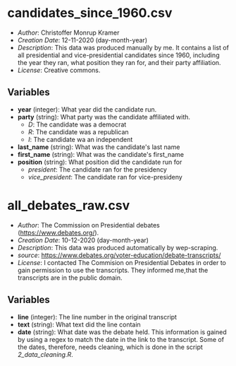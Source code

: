 # candidates_since_1960.csv
* *Author*: Christoffer Monrup Kramer
* *Creation Date*: 12-11-2020 (day-month-year)
* *Description*: This data was produced manually by me. It contains a list of all presidential and vice-presidential candidates since 1960, including the year they ran, what position they ran for, and their party affiliation.
* *License*: Creative commons.

## Variables
* **year** (integer): What year did the candidate run.
* **party** (string): What party was the candidate affiliated with.
  * *D*: The candidate was a democrat
  * *R*: The candidate was a republican
  * *I*: The candidate wa an independent
* **last_name** (string): What was the candidate's last name
* **first_name** (string): What was the candidate's first_name
* **position** (string): What position did the candidate run for
  * *president*: The candidate ran for the presidency
  * *vice_president*: The candidate ran for vice-presideny

# all_debates_raw.csv
* *Author*: The Commission on Presidential debates (https://www.debates.org/). 
* *Creation Date*: 10-12-2020 (day-month-year)
* *Description*: This data was produced automatically by wep-scraping.
* *source*: https://www.debates.org/voter-education/debate-transcripts/
* *License*: I contacted The Commision on Presidential Debates in order to gain permission to use the transcripts. They informed me,that the transcripts are in the public domain.

## Variables
* **line** (integer): The line number in the original transcript
* **text** (string): What text did the line contain
* **date** (string): What date was the debate held. This information is gained by using a regex to match the date in the link to the transcript. Some of the dates, therefore, needs cleaning, which is done in the script *2_data_cleaning.R*. 


